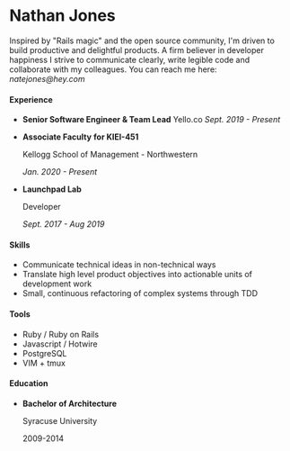 # Nathan Jones

Inspired by "Rails magic" and the open source community, I'm driven to build productive and delightful products. A firm believer in developer happiness I strive to communicate clearly, write legible code and collaborate with my colleagues. You can reach me here: _natejones@hey.com_

#### **Experience**

* **Senior Software Engineer & Team Lead**  Yello.co  _Sept. 2019 - Present_
* **Associate Faculty** **for KIEI-451** 

  Kellogg School of Management - Northwestern 

  _Jan. 2020 - Present_

* **Launchpad Lab** 

  Developer 

  _Sept. 2017 - Aug 2019_

#### Skills

* Communicate technical ideas in non-technical ways
* Translate high level product objectives into actionable units of development work
* Small, continuous refactoring of complex systems through TDD

#### Tools

* Ruby / Ruby on Rails
* Javascript / Hotwire
* PostgreSQL
* VIM + tmux

#### Education

* **Bachelor of Architecture** 

  Syracuse University

  2009-2014

